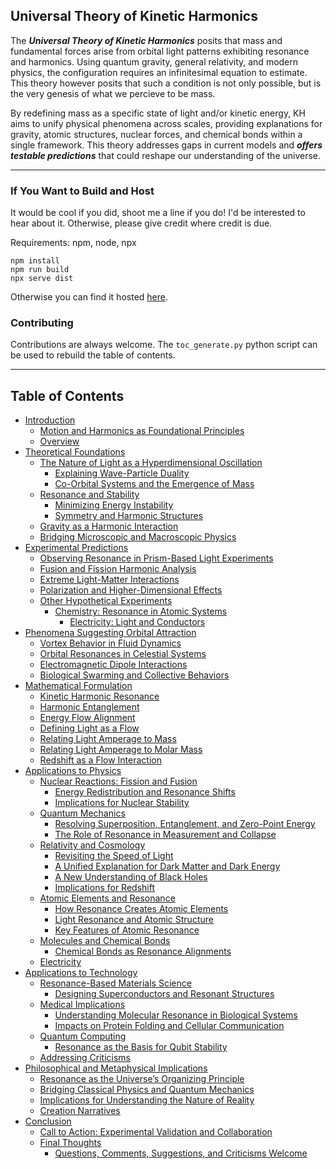 ## Universal Theory of Kinetic Harmonics

The ***Universal Theory of Kinetic Harmonics*** posits that mass and fundamental forces arise from orbital light patterns exhibiting resonance and harmonics. Using quantum gravity, general relativity, and modern physics, the configuration requires an infinitesimal equation to estimate. This theory however posits that such a condition is not only possible, but is the very genesis of what we percieve to be mass.

By redefining mass as a specific state of light and/or kinetic energy, KH aims to unify physical phenomena across scales, providing explanations for gravity, atomic structures, nuclear forces, and chemical bonds within a single framework. This theory addresses gaps in current models and ***offers testable predictions*** that could reshape our understanding of the universe.

---

### If You Want to Build and Host

It would be cool if you did, shoot me a line if you do! I'd be interested to hear about it. Otherwise, please give credit where credit is due.

Requirements: npm, node, npx

```
npm install
npm run build
npx serve dist
```

Otherwise you can find it hosted [here](http://sonicpoets.com/).

### Contributing

Contributions are always welcome. The `toc_generate.py` python script can be used to rebuild the table of contents.

---

## Table of Contents
- [Introduction](src/README.md#introduction)
  - [Motion and Harmonics as Foundational Principles](src/README.md#motion-and-harmonics-as-foundational-principles)
  - [Overview](src/README.md#overview-of-the-universal-theory-of-kinetic-harmonics-utkh)
- [Theoretical Foundations](src/README.md#theoretical-foundations)
  - [The Nature of Light as a Hyperdimensional Oscillation](src/README.md#the-nature-of-light-as-a-hyperdimensional-oscillation)
    - [Explaining Wave-Particle Duality](src/README.md#explaining-wave-particle-duality)
    - [Co-Orbital Systems and the Emergence of Mass](src/README.md#co-orbital-systems-and-the-emergence-of-mass)
  - [Resonance and Stability](src/README.md#resonance-and-stability)
    - [Minimizing Energy Instability](src/README.md#minimizing-energy-instability)
    - [Symmetry and Harmonic Structures](src/README.md#symmetry-and-harmonic-structures)
  - [Gravity as a Harmonic Interaction](src/README.md#gravity-as-a-harmonic-interaction)
  - [Bridging Microscopic and Macroscopic Physics](src/README.md#bridging-microscopic-and-macroscopic-physics)
- [Experimental Predictions](src/README.md#experimental-predictions)
  - [Observing Resonance in Prism-Based Light Experiments](src/README.md#observing-resonance-in-prism-based-light-experiments)
  - [Fusion and Fission Harmonic Analysis](src/README.md#fusion-and-fission-harmonic-analysis)
  - [Extreme Light-Matter Interactions](src/README.md#extreme-light-matter-interactions)
  - [Polarization and Higher-Dimensional Effects](src/README.md#polarization-and-higher-dimensional-effects)
  - [Other Hypothetical Experiments](src/README.md#other-hypothetical-experiments)
    - [Chemistry: Resonance in Atomic Systems](src/README.md#chemistry-experiment-resonance-in-atomic-systems)
      - [Electricity: Light and Conductors](src/README.md#electricity-experiment-light-and-conductors)
- [Phenomena Suggesting Orbital Attraction](src/README.md#phenomena-suggesting-orbital-attraction)
  - [Vortex Behavior in Fluid Dynamics](src/README.md#vortex-behavior-in-fluid-dynamics)
  - [Orbital Resonances in Celestial Systems](src/README.md#orbital-resonances-in-celestial-systems)
  - [Electromagnetic Dipole Interactions](src/README.md#electromagnetic-dipole-interactions)
  - [Biological Swarming and Collective Behaviors](src/README.md#biological-swarming-and-collective-behaviors)
- [Mathematical Formulation](src/README.md#mathematical-formulation)
  - [Kinetic Harmonic Resonance](src/README.md#kinetic-harmonic-resonance)
  - [Harmonic Entanglement](src/README.md#harmonic-entanglement)
  - [Energy Flow Alignment](src/README.md#energy-flow-alignment)
  - [Defining Light as a Flow](src/README.md#defining-light-as-a-flow)
  - [Relating Light Amperage to Mass](src/README.md#relating-light-amperage-to-mass)
  - [Relating Light Amperage to Molar Mass](src/README.md#relating-light-amperage-to-molar-mass)
  - [Redshift as a Flow Interaction](src/README.md#redshift-as-a-flow-interaction)
- [Applications to Physics](src/README.md#applications-to-physics)
  - [Nuclear Reactions: Fission and Fusion](src/README.md#nuclear-reactions-fission-and-fusion)
    - [Energy Redistribution and Resonance Shifts](src/README.md#energy-redistribution-and-resonance-shifts)
    - [Implications for Nuclear Stability](src/README.md#implications-for-nuclear-stability)
  - [Quantum Mechanics](src/README.md#quantum-mechanics)
    - [Resolving Superposition, Entanglement, and Zero-Point Energy](src/README.md#resolving-superposition-entanglement-and-zero-point-energy)
    - [The Role of Resonance in Measurement and Collapse](src/README.md#the-role-of-resonance-in-measurement-and-collapse)
  - [Relativity and Cosmology](src/README.md#relativity-and-cosmology)
    - [Revisiting the Speed of Light](src/README.md#revisiting-the-speed-of-light)
    - [A Unified Explanation for Dark Matter and Dark Energy](src/README.md#a-unified-explanation-for-dark-matter-and-dark-energy)
    - [A New Understanding of Black Holes](src/README.md#a-new-understanding-of-black-holes)
    - [Implications for Redshift](src/README.md#implications-for-redshift)
  - [Atomic Elements and Resonance](src/README.md#atomic-elements-and-resonance)
    - [How Resonance Creates Atomic Elements](src/README.md#how-resonance-creates-atomic-elements)
    - [Light Resonance and Atomic Structure](src/README.md#light-resonance-and-atomic-structure)
    - [Key Features of Atomic Resonance](src/README.md#key-features-of-atomic-resonance)
  - [Molecules and Chemical Bonds](src/README.md#molecules-and-chemical-bonds)
    - [Chemical Bonds as Resonance Alignments](src/README.md#chemical-bonds-as-resonance-alignments)
  - [Electricity](src/README.md#electricity)
- [Applications to Technology](src/README.md#applications-to-technology)
  - [Resonance-Based Materials Science](src/README.md#resonance-based-materials-science)
    - [Designing Superconductors and Resonant Structures](src/README.md#designing-superconductors-and-resonant-structures)
  - [Medical Implications](src/README.md#medical-implications)
    - [Understanding Molecular Resonance in Biological Systems](src/README.md#understanding-molecular-resonance-in-biological-systems)
    - [Impacts on Protein Folding and Cellular Communication](src/README.md#impacts-on-protein-folding-and-cellular-communication)
  - [Quantum Computing](src/README.md#quantum-computing)
    - [Resonance as the Basis for Qubit Stability](src/README.md#resonance-as-the-basis-for-qubit-stability)
  - [Addressing Criticisms](src/README.md#addressing-criticisms)
- [Philosophical and Metaphysical Implications](src/README.md#philosophical-and-metaphysical-implications)
  - [Resonance as the Universe’s Organizing Principle](src/README.md#resonance-as-the-universes-organizing-principle)
  - [Bridging Classical Physics and Quantum Mechanics](src/README.md#bridging-classical-physics-and-quantum-mechanics)
  - [Implications for Understanding the Nature of Reality](src/README.md#implications-for-understanding-the-nature-of-reality)
  - [Creation Narratives](src/README.md#let-there-be-light)
- [Conclusion](src/README.md#conclusion)
  - [Call to Action: Experimental Validation and Collaboration](src/README.md#call-to-action-experimental-validation-and-collaboration)
  - [Final Thoughts](src/README.md#final-thoughts)
    - [Questions, Comments, Suggestions, and Criticisms Welcome](src/README.md#questions-comments-suggestions-and-criticisms-welcome)
